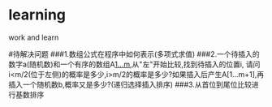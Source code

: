# learning
work and learn

#待解决问题
###1.数组公式在程序中如何表示(多项式求值)
###2.一个待插入的数字a(随机数)和一个有序的数组A[1...m](从小到大),从"左"开始比较,找到待插入的位置i,
  请问i<m/2(位于左侧)的概率是多少,i>m/2的概率是多少?如果插入后产生A[1...m+1],再插入一个随机数b,概率又是多少?(递归选择插入排序)
###3.从首位到尾位比较进行基数排序
